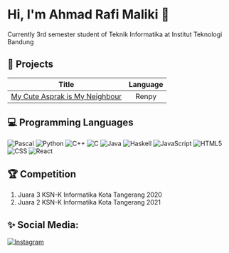 # Hi, I'm Ahmad Rafi Maliki 👋

Currently 3rd semester student of Teknik Informatika at Institut Teknologi Bandung

## 🧾 Projects

| Title  | Language |
| :-------------: |:-------------:|
| [My Cute Asprak is My Neighbour](https://drive.google.com/drive/folders/1a7GwMeosk4CvqT_pTlDcohAlKsCeZIE6?usp=sharing)      | Renpy | 

## 💻 Programming Languages

 ![Pascal](https://img.shields.io/badge/Python-14354C?style=for-the-badge&logo=python)
 ![Python](https://img.shields.io/badge/Python-14354C?style=for-the-badge&logo=python)
 ![C++](https://img.shields.io/badge/C%2B%2B-00599C?style=for-the-badge&logo=c%2B%2B&logoColor=white)
 ![C](https://img.shields.io/badge/C-00599C?style=for-the-badge&logo=c&logoColor=white)
 ![Java](https://img.shields.io/badge/Java-ED8B00?style=for-the-badge&logo=java&logoColor=white)
 ![Haskell](https://img.shields.io/badge/Haskell-5e5086?style=for-the-badge&logo=haskell&logoColor=white)
 ![JavaScript](https://img.shields.io/badge/JavaScript-F7DF1E?style=for-the-badge&logo=javascript&logoColor=black)
 ![HTML5](https://img.shields.io/badge/HTML5-E34F26?style=for-the-badge&logo=html5&logoColor=white)
 ![CSS](https://img.shields.io/badge/CSS3-1572B6?style=for-the-badge&logo=css3&logoColor=white)
 ![React](https://img.shields.io/badge/React-20232A?style=for-the-badge&logo=react&logoColor=61DAFB)

## 🏆 Competition

1. Juara 3 KSN-K Informatika Kota Tangerang 2020
2. Juara 2 KSN-K Informatika Kota Tangerang 2021

## ✨ Social Media:

<a href="[https://www.instagram.com/mgarebaldhie](https://www.instagram.com/rafimaliki_/) " target="_blank"><img src="https://img.shields.io/badge/Instagram-E4405F?style=for-the-badge&logo=instagram&logoColor=white" alt="Instagram"></a>
